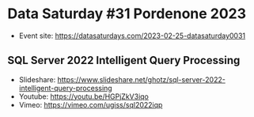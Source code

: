 # Data Saturday #31 Pordenone 2023
- Event site: https://datasaturdays.com/2023-02-25-datasaturday0031
## SQL Server 2022 Intelligent Query Processing
- Slideshare: https://www.slideshare.net/ghotz/sql-server-2022-intelligent-query-processing
- Youtube: https://youtu.be/HGPjZkV3iqo
- Vimeo: https://vimeo.com/ugiss/sql2022iqp
